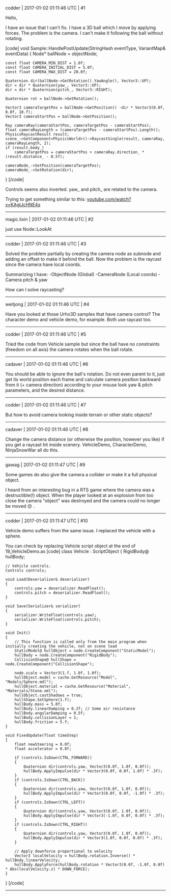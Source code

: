 codder | 2017-01-02 01:11:46 UTC | #1

Hello,

I have an issue that I can't fix. I have a 3D ball which I move by applying forces.
The problem is the camera. I can't make it following the ball without rotating.

[code]
void Sample::HandlePostUpdate(StringHash eventType, VariantMap& eventData)
{
    Node* ballNode = objectNode;

    const float CAMERA_MIN_DIST = 1.0f;
    const float CAMERA_INITIAL_DIST = 5.0f;
    const float CAMERA_MAX_DIST = 20.0f;

    Quaternion dir(ballNode->GetRotation().YawAngle(), Vector3::UP);
    dir = dir * Quaternion(yaw_, Vector3::UP);
    dir = dir * Quaternion(pitch_, Vector3::RIGHT);

    Quaternion rot = ballNode->GetRotation();

    Vector3 cameraTargetPos = ballNode->GetPosition() -dir * Vector3(0.0f, 0.0f, 10.f);
    Vector3 cameraStartPos = ballNode->GetPosition();
    
    Ray cameraRay(cameraStartPos, cameraTargetPos - cameraStartPos);
    float cameraRayLength = (cameraTargetPos - cameraStartPos).Length();
    PhysicsRaycastResult result;
    scene_->GetComponent<PhysicsWorld>()->RaycastSingle(result, cameraRay, cameraRayLength, 2);
    if (result.body_)
        cameraTargetPos = cameraStartPos + cameraRay.direction_ * (result.distance_ - 0.5f);

    cameraNode_->SetPosition(cameraTargetPos);
    cameraNode_->SetRotation(dir);
}
[/code]

Controls seems also inverted.
yaw_ and pitch_ are related to the camera.

Trying to get something similar to this:
[youtube.com/watch?v=KAgIJcHNE4s](https://www.youtube.com/watch?v=KAgIJcHNE4s)

-------------------------

magic.lixin | 2017-01-02 01:11:46 UTC | #2

just use Node::LookAt

-------------------------

codder | 2017-01-02 01:11:46 UTC | #3

Solved the problem partially by creating the camera node as subnode and adding an offset to make it behind the ball.
Now the problem is the raycast since the camera have local coords.

Summarizing I have:
-ObjectNode (Global)
-CameraNode (Local coords)
-Camera pitch & yaw

How can I solve raycasting?

-------------------------

weitjong | 2017-01-02 01:11:46 UTC | #4

Have you looked at those Urho3D samples that have camera control? The character demo and vehicle demo, for example. Both use raycast too.

-------------------------

codder | 2017-01-02 01:11:46 UTC | #5

Tried the code from Vehicle sample but since the ball have no constraints (freedom on all axis) the camera rotates when the ball rotate.

-------------------------

cadaver | 2017-01-02 01:11:46 UTC | #6

You should be able to ignore the ball's rotation. Do not even parent to it, just get its world position each frame and calculate camera position backward from it (+ camera direction) according to your mouse look yaw & pitch parameters, and the desired distance.

-------------------------

codder | 2017-01-02 01:11:46 UTC | #7

But how to avoid camera looking inside terrain or other static objects?

-------------------------

cadaver | 2017-01-02 01:11:46 UTC | #8

Change the camera distance (or otherwise the position, however you like) if you get a raycast hit inside scenery. VehicleDemo, CharacterDemo, NinjaSnowWar all do this.

-------------------------

gawag | 2017-01-02 01:11:47 UTC | #9

Some games do also give the camera a collider or make it a full physical object.

I heard from an interesting bug in a RTS game where the camera was a destructible(!) object. When the player looked at an explosion from too close the camera "object" was destroyed and the camera could no longer be moved  :unamused: .

-------------------------

codder | 2017-01-02 01:11:47 UTC | #10

Vehicle demo suffers from the same issue. I replaced the vehicle with a sphere.

You can check by replacing Vehicle script object at the end of 19_VehicleDemo.as
[code]
class Vehicle : ScriptObject
{
    RigidBody@ hullBody;

    // Vehicle controls.
    Controls controls;

    void Load(Deserializer& deserializer)
    {
        controls.yaw = deserializer.ReadFloat();
        controls.pitch = deserializer.ReadFloat();
    }

    void Save(Serializer& serializer)
    {
        serializer.WriteFloat(controls.yaw);
        serializer.WriteFloat(controls.pitch);
    }

    void Init()
    {
        // This function is called only from the main program when initially creating the vehicle, not on scene load
        StaticModel@ hullObject = node.CreateComponent("StaticModel");
        hullBody = node.CreateComponent("RigidBody");
        CollisionShape@ hullShape = node.CreateComponent("CollisionShape");

        node.scale = Vector3(1.f, 1.0f, 1.0f);
        hullObject.model = cache.GetResource("Model", "Models/Sphere.mdl");
        hullObject.material = cache.GetResource("Material", "Materials/Stone.xml");
        hullObject.castShadows = true;
        hullShape.SetSphere(1.f);
        hullBody.mass = 5.0f;
        hullBody.linearDamping = 0.2f; // Some air resistance
        hullBody.angularDamping = 0.5f;
        hullBody.collisionLayer = 1;
        hullBody.friction = 5.f;
    }

    void FixedUpdate(float timeStep)
    {
        float newSteering = 0.0f;
        float accelerator = 0.0f;

        if (controls.IsDown(CTRL_FORWARD))
        {
            Quaternion dir(controls.yaw, Vector3(0.0f, 1.0f, 0.0f));
            hullBody.ApplyImpulse(dir * Vector3(0.0f, 0.0f, 1.0f) * .3f);
        }
        if (controls.IsDown(CTRL_BACK))
        {
            Quaternion dir(controls.yaw, Vector3(0.0f, 1.0f, 0.0f));
            hullBody.ApplyImpulse(dir * Vector3(0.0f, 0.0f, -1.0f) * .3f);
        }
        if (controls.IsDown(CTRL_LEFT))
        {
            Quaternion dir(controls.yaw, Vector3(0.0f, 1.0f, 0.0f));
            hullBody.ApplyImpulse(dir * Vector3(-1.0f, 0.0f, 0.0f) * .3f);
        }
        if (controls.IsDown(CTRL_RIGHT))
        {
            Quaternion dir(controls.yaw, Vector3(0.0f, 1.0f, 0.0f));
            hullBody.ApplyImpulse(dir * Vector3(1.0f, 0.0f, 0.0f) * .3f);
        }

        // Apply downforce proportional to velocity
        Vector3 localVelocity = hullBody.rotation.Inverse() * hullBody.linearVelocity;
        hullBody.ApplyForce(hullBody.rotation * Vector3(0.0f, -1.0f, 0.0f) * Abs(localVelocity.z) * DOWN_FORCE);
    }
}
[/code]

-------------------------

